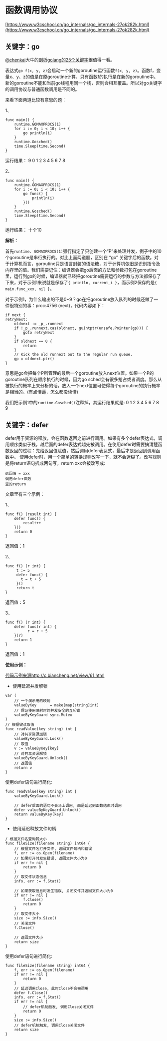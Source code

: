 # 函数调用协议 #

[https://www.w3cschool.cn/go_internals/go_internals-27ok282k.html](https://www.w3cschool.cn/go_internals/go_internals-27ok282k.html)

## 关键字：go ##

[@chenkai](https://juejin.im/user/59ef54625188252c23120ead)大牛的[剖析golang的25个关键字](https://juejin.im/post/5b43674d5188251b176a4c8b)很值得一看。

表达式`go f(x, y, z)`会启动一个新的goroutine运行函数`f(x, y, z)`。函数f，变量x、y、z的值是在原goroutine计算，只有函数f的执行是在新的goroutine中。新的goroutine不能和当前go线程用同一个栈，否则会相互覆盖。所以对go关键字的调用协议与普通函数调用是不同的。

来看下面两道比较有意思的题：

1、

```golang
func main() {
    runtime.GOMAXPROCS(1)
    for i := 0; i < 10; i++ {
        go println(i)
    }
    runtime.Gosched()
    time.Sleep(time.Second)
}
```

运行结果： 9 0 1 2 3 4 5 6 7 8

2、

```golang
func main() {
    runtime.GOMAXPROCS(1)
    for i := 0; i < 10; i++ {
        go func() {
            println(i)
        }()
    }
    runtime.Gosched()
    time.Sleep(time.Second)
}
```

运行结果： 十个10

**解析：**

首先`runtime. GOMAXPROCS(1)`强行指定了只创建一个“P”来处理并发，例子中的10个goroutine是串行执行的。对比上面两道题，区别在 “go” 关键字后的函数。对于计算机而言，goroutine只是语言封装的语法糖，对于计算机依旧是识别指令及内存里的值。我们需要记住：编译器会把go后面的方法和参数打包在goroutine里，运行到go的时候，编译器就已经把goroutine需要运行的参数与方法都保存了下来，对于示例1来说就是保存了`{ println, current_i }`，而示例2保存的是`{ main.func_xxx, nil }`。

对于示例1，为什么输出的不是0~9？go在把goroutine放入队列的时候还做了一件很特别的事：proc:4756 (next)，代码内容如下：

```golang
if next {
retryNext:
	oldnext := _p_.runnext
	if !_p_.runnext.cas(oldnext, guintptr(unsafe.Pointer(gp))) {
		goto retryNext
	}
	if oldnext == 0 {
		return
	}
	// Kick the old runnext out to the regular run queue.
	gp = oldnext.ptr()
}
```

意思是go会把每个P所管理的最后一个goroutine放入next位置。如果一个P的goroutine队列在顺序执行的时候，因为go sched会有很多抢占或者调度。那么从被执行的概率上来分析的话，放入一个next位置可使得每个goroutine的执行概率是相当的。(有点懵逼，怎么都没读懂)

我们把示例1中的`runtime.Gosched()`注释掉，其运行结果就是: 0 1 2 3 4 5 6 7 8 9

## 关键字：defer ##

defer用于资源的释放，会在函数返回之前进行调用。如果有多个defer表达式，调用顺序类似于栈，越后面的defer表达式越先被调用。在使用defer时需要搞清楚函数返回的过程：先给返回值赋值，然后调用defer表达式，最后才是返回到调用函数中。
使用defer时，用一个简单的转换规则改写一下，就不会迷糊了。改写规则是将return语句拆成两句写，return xxx会被改写成:
```
返回值 = xxx
调用defer函数
空的return
```

文章里有三个示例：

1、

```golang
func f() (result int) {
    defer func() {
        result++
    }()
    return 0
}
```
返回值：1

2、
```golang
func f() (r int) {
     t := 5
     defer func() {
       t = t + 5
     }()
     return t
}
```
返回值：5

3、
```golang
func f() (r int) {
    defer func(r int) {
          r = r + 5
    }(r)
    return 1
}
```
返回值：1

**使用示例：**

[代码示例来源http://c.biancheng.net/view/61.html](http://c.biancheng.net/view/61.html)

- 使用延迟并发解锁

```golang
var (
    // 一个演示用的映射
    valueByKey      = make(map[string]int)
    // 保证使用映射时的并发安全的互斥锁
    valueByKeyGuard sync.Mutex
)
// 根据键读取值
func readValue(key string) int {
    // 对共享资源加锁
    valueByKeyGuard.Lock()
    // 取值
    v := valueByKey[key]
    // 对共享资源解锁
    valueByKeyGuard.Unlock()
    // 返回值
    return v
}
```

使用defer语句进行简化:

```
func readValue(key string) int {
    valueByKeyGuard.Lock()
   
    // defer后面的语句不会马上调用, 而是延迟到函数结束时调用
    defer valueByKeyGuard.Unlock()
    return valueByKey[key]
}
```

- 使用延迟释放文件句柄

```golang
/ 根据文件名查询其大小
func fileSize(filename string) int64 {
    // 根据文件名打开文件, 返回文件句柄和错误
    f, err := os.Open(filename)
    // 如果打开时发生错误, 返回文件大小为0
    if err != nil {
        return 0
    }
    // 取文件状态信息
    info, err := f.Stat()
   
    // 如果获取信息时发生错误, 关闭文件并返回文件大小为0
    if err != nil {
        f.Close()
        return 0
    }
    // 取文件大小
    size := info.Size()
    // 关闭文件
    f.Close()
   
    // 返回文件大小
    return size
}
```

使用defer语句进行简化:

```golang
func fileSize(filename string) int64 {
    f, err := os.Open(filename)
    if err != nil {
        return 0
    }
    // 延迟调用Close, 此时Close不会被调用
    defer f.Close()
    info, err := f.Stat()
    if err != nil {
        // defer机制触发, 调用Close关闭文件
        return 0
    }
    size := info.Size()
    // defer机制触发, 调用Close关闭文件
    return size
}
```


